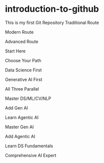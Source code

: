 # introduction-to-github
This is my first Git Repository
Traditional Route

Modern Route

Advanced Route

Start Here

Choose Your Path

Data Science First

Generative AI First

All Three Parallel

Master DS/ML/CV/NLP

Add Gen AI

Learn Agentic AI

Master Gen AI

Add Agentic AI

Learn DS Fundamentals

Comprehensive AI Expert
